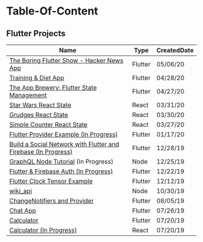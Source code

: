 # Table-Of-Content

## Flutter Projects
| Name                                                                                    | Type        | CreatedDate |
|-----------------------------------------------------------------------------------------|-------------|-------------|
| [The Boring Flutter Show - Hacker News App](https://github.com/caestrada/hn_app)    | Flutter     | 05/06/20    |
| [Training & Diet App](https://github.com/caestrada/Training-Diet-App)               | Flutter     | 04/28/20    |
| [The App Brewery: Flutter State Management](https://github.com/caestrada/The-App-Brewery-Flutter-State-Management)               | Flutter     | 04/27/20    |
| [Star Wars React State](https://github.com/caestrada/Star-Wars-React-State)           | React       | 03/31/20    |
| [Grudges React State](https://github.com/caestrada/Grudges-React-State)               | React       | 03/30/20    |
| [Simple Counter React State](https://github.com/caestrada/Simple-Counter-React-State) | React       | 03/27/20    |
| [Flutter Provider Example (In Progress)](https://github.com/caestrada/Provider-Example) | Flutter     | 01/17/20    |
| [Build a Social Network with Flutter and Firebase (In Progress)](https://github.com/caestrada/fluttershare) | Flutter     | 12/28/19    |
| [GraphQL Node Tutorial](https://www.howtographql.com/graphql-js/0-introduction/) (In Progress) | Node        | 12/25/19  |
| [Flutter & Firebase Auth (In Progress)](https://github.com/caestrada/Flutter-Firebase-Auth)   | Flutter     | 12/22/19    |
| [Flutter Clock Tensor Example](https://github.com/caestrada/Clock-Contest-Tensor-Example) | Flutter     | 12/12/19    |
| [wiki_api](https://github.com/caestrada/wiki_api)                                       | Node        | 10/30/19    |
| [ChangeNotifiers and Provider](https://github.com/caestrada/Flutter-ChangeNotifiers-and-Provider) | Flutter | 08/05/19    |
| [Chat App](https://github.com/caestrada/Flutter-Chat-App)                               | Flutter | 07/26/19    |
| [Calculator](https://github.com/caestrada/Flutter-Calculator)                           | Flutter | 07/20/19    |
| [Calculator (In Progress)](https://github.com/caestrada/React-Calculator)               | React   | 07/20/19    |
